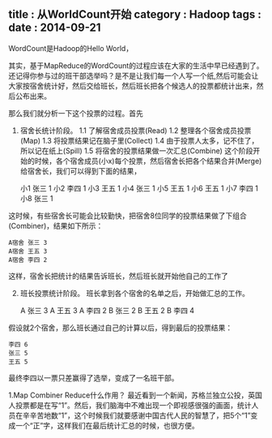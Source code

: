 title    : 从WorldCount开始
category : Hadoop
tags     : 
date     : 2014-09-21
---

WordCount是Hadoop的Hello World，

其实，基于MapReduce的WordCount的过程应该在大家的生活中早已经遇到了。还记得你参与过的班干部选举吗？是不是让我们每一个人写一个纸,然后可能会让大家按宿舍统计好，然后交给班长，然后班长把各个候选人的投票都统计出来，然后公布出来。

那么我们就分析一下这个投票的过程。首先

1. 宿舍长统计阶段。
1.1 了解宿舍成员投票(Read)
1.2 整理各个宿舍成员投票(Map)
1.3 将投票结果记在脑子里(Collect)
1.4 由于投票人太多，记不住了，所以记在纸上(Spill)
1.5 将宿舍的投票结果做一次汇总(Combine)
这个阶段开始的时候，各个宿舍成员(小x)每个投票，然后宿舍长把各个结果合并(Merge)给宿舍长，我们可以得到下面的结果，

	小1 张三 1
	小2 李四 1
	小3 王五 1
	小4 张三 1
	小5 王五 1
	小6 王五 1
	小7 李四 1
	小8 张三 1

这时候，有些宿舍长可能会比较勤快，把宿舍8位同学的投票结果做了下组合(Combiner)，结果如下所示：

	A宿舍 张三 3
	A宿舍 王五 3
	A宿舍 李四 2

这样，宿舍长把统计的结果告诉班长，然后班长就开始他自己的工作了

2. 班长投票统计阶段。
班长拿到各个宿舍的名单之后，开始做汇总的工作。

	A 张三 3
	A 王五 3
	A 李四 2
	B 张三 2
	B 王五 2
	B 李四 4

假设就2个宿舍，那么班长通过自己的计算以后，得到最后的投票结果：

	李四 6
	张三 5
	王五 5

最终李四以一票只差赢得了选举，变成了一名班干部。

1.Map Combiner Reduce什么作用？
最近看到一个新闻，苏格兰独立公投，英国人投票都是在写“1”。然后，我们脑海中不难出现一个即视感很强的画面，统计人员在辛辛苦地数“1”，这个时候我们就要感谢中国古代人民的智慧了，把5个“1”变成一个“正”字，这样我们在最后统计汇总的时候，也很方便。

